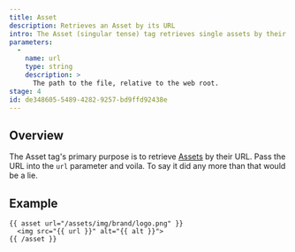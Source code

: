 ```yaml
---
title: Asset
description: Retrieves an Asset by its URL
intro: The Asset (singular tense) tag retrieves single assets by their URL.
parameters:
  -
    name: url
    type: string
    description: >
      The path to the file, relative to the web root.
stage: 4
id: de348605-5489-4282-9257-bd9ffd92438e
---
```

## Overview

The Asset tag's primary purpose is to retrieve [Assets](/assets) by their URL.  Pass the URL into the `url` parameter and voila. To say it did any more than that would be a lie.

## Example

```
{{ asset url="/assets/img/brand/logo.png" }}
  <img src="{{ url }}" alt="{{ alt }}">
{{ /asset }}
```
